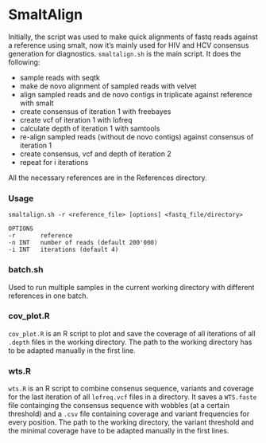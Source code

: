 # SmaltAlign
Initially, the script was used to make quick alignments of fastq reads against a reference using smalt, now it’s mainly used for HIV and HCV consensus generation for diagnostics.
`smaltalign.sh` is the main script. It does the following:
- sample reads with seqtk
- make de novo alignment of sampled reads with velvet
- align sampled reads and de novo contigs in triplicate against reference with smalt
- create consensus of iteration 1 with freebayes
- create vcf of iteration 1 with lofreq
- calculate depth of iteration 1 with samtools
- re-align sampled reads (without de novo contigs) against consensus of iteration 1
- create consensus, vcf and depth of iteration 2
- repeat for i iterations 

All the necessary references are in the References directory.

### Usage
	smaltalign.sh -r <reference_file> [options] <fastq_file/directory> 
	
	OPTIONS
	-r       reference
	-n INT   number of reads (default 200'000)
	-i INT   iterations (default 4)

### batch.sh
Used to run multiple samples in the current working directory with different references in one batch.

### cov_plot.R
`cov_plot.R` is an R script to plot and save the coverage of all iterations of all `.depth` files in the working directory.
The path to the working directory has to be adapted manually in the first line.

### wts.R
`wts.R` is an R script to combine consenus sequence, variants and coverage for the last iteration of all `lofreq.vcf` files in a directory.
It saves a `WTS.faste` file containging the consensus sequence with wobbles (at a certain threshold) and a `.csv` file  containing coverage and variant frequencies for every position.
The path to the working directory, the variant threshold and the minimal coverage have to be adapted manually in the first lines.